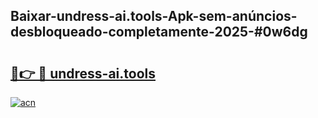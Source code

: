 ## Baixar-undress-ai.tools-Apk-sem-anúncios-desbloqueado-completamente-2025-#0w6dg

# <h2><a href="https://ainizakaria.my?title=undress-ai.tools&ref=20M">🔗👉 🔴 undress-ai.tools</a></h2>

[![acn](https://github.com/user-attachments/assets/0f9c940e-d8b0-45ae-aac7-cd30a18b3e1c)](https://ainizakaria.my?title=undress-ai.tools&ref=20M)

